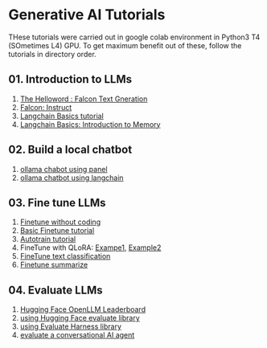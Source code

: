 # Generative AI Tutorials

THese tutorials were carried out in google colab environment in Python3 T4 (SOmetimes L4) GPU. To get maximum benefit out of these, follow the tutorials in directory order.

## 01. Introduction to LLMs 

1. [The Helloword : Falcon Text Gneration](notebooks/01_Intro_Transformers_Instuct_Langchain/01_Falcon7B_FirstRun)
2. [Falcon: Instruct](notebooks/01_Intro_Transformers_Instuct_Langchain/02_Falcon7BInstruct)
3. [Langchain Basics tutorial](notebooks/01_Intro_Transformers_Instuct_Langchain/03_Falcon-7B-Instruct_LLM_with_LangChain)
4. [Langchain Basics: Introduction to Memory](notebooks/01_Intro_Transformers_Instuct_Langchain/04_Langchain_Basics_Introduction_to_Memory)


## 02. Build a local chatbot
1. [ollama chabot using panel](notebooks/02_local_chatbot/ollama-chatbot-local)
2. [ollama chatbot using langchain](notebooks/02_local_chatbot/ollama-langchain-chatbot-local)

## 03. Fine tune LLMs
1. [Finetune without coding](notebooks/03_FineTune_LLMs/00_FineTune_Without_Coding)
2. [Basic Finetune tutorial](notebooks/03_FineTune_LLMs/01_BasicFineTune)
3. [Autotrain tutorial ](notebooks/03_FineTune_LLMs/02_Autotrain)
4. FineTune with QLoRA: [Exampe1](notebooks/03_FineTune_LLMs/03_FineTune_With_QLoRA), [Example2](notebooks/03_FineTune_LLMs/04_FineTune_With_QLoRA_2)
5. [FineTune text classification](notebooks/03_FineTune_LLMs/05_FinTune_TextClassificatiom)
6. [Finetune summarize](notebooks/03_FineTune_LLMs/06_FineTune_Summarize)

## 04. Evaluate LLMs
1. [Hugging Face OpenLLM Leaderboard](notebooks/04_Evaluate_LLMs/01_HuggingFace_OpenLLM_Lederboard)
2. [using Hugging Face evaluate library](notebooks/04_Evaluate_LLMs/02_HuggingFace_Evaluate_Library)
3. [using Evaluate Harness library](notebooks/04_Evaluate_LLMs/03_Evaluate_Harness)
4. [evaluate a conversational AI agent](notebooks/04_Evaluate_LLMs/05_conversational_ai_evaluation)

